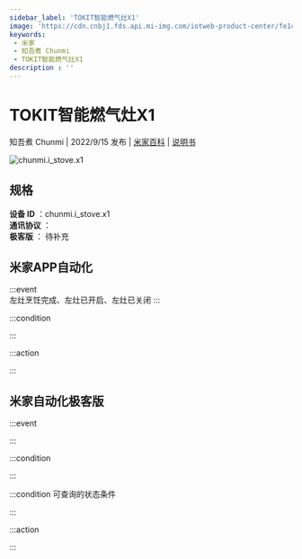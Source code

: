 ```yaml
---
sidebar_label: 'TOKIT智能燃气灶X1'
image: 'https://cdn.cnbj1.fds.api.mi-img.com/iotweb-product-center/fe1c5789116e7025ee6d0219b3aeb630_1657510328249.png?GalaxyAccessKeyId=AKVGLQWBOVIRQ3XLEW&Expires=9223372036854775807&Signature=uyDCBqwxBapSZoXwBXggqyxBHX4='
keywords: 
 - 米家
 - 知吾煮 Chunmi
 - TOKIT智能燃气灶X1
description : ''
---
```

# TOKIT智能燃气灶X1

知吾煮 Chunmi | 2022/9/15 发布 | [米家百科](https://home.mi.com/webapp/content/baike/product/index.html?model=chunmi.i_stove.x1) | [说明书](https://home.mi.com/views/introduction.html?model=chunmi.i_stove.x1&region=cn)

![chunmi.i_stove.x1](https://cdn.cnbj1.fds.api.mi-img.com/iotweb-product-center/fe1c5789116e7025ee6d0219b3aeb630_1657510328249.png?GalaxyAccessKeyId=AKVGLQWBOVIRQ3XLEW&Expires=9223372036854775807&Signature=uyDCBqwxBapSZoXwBXggqyxBHX4=)

## 规格  
> 
**设备 ID** ：chunmi.i_stove.x1  
**通讯协议** ：  
**极客版**  ： 待补充 


## 米家APP自动化  

:::event  
左灶烹饪完成、左灶已开启、左灶已关闭
:::

:::condition  

:::

:::action   

:::

## 米家自动化极客版  

:::event  

:::

:::condition  

:::

:::condition 可查询的状态条件  

:::

:::action  

:::

        
